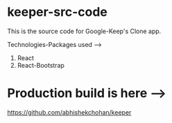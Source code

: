 # keeper-src-code

This is the source code for Google-Keep's Clone app.

Technologies-Packages used -->
1. React
2. React-Bootstrap


# Production build is here -->
https://github.com/abhishekchohan/keeper
